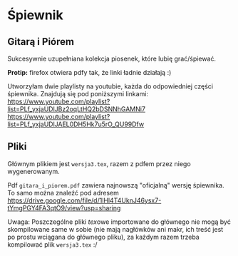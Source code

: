 # Śpiewnik 
## Gitarą i Piórem 

Sukcesywnie uzupełniana kolekcja piosenek, które lubię grać/śpiewać. 

**Protip:** firefox otwiera pdfy tak, że linki ładnie działają :)

Utworzyłam dwie playlisty na youtubie, każda do odpowiedniej części śpiewnika. Znajdują się pod poniższymi linkami:\
https://www.youtube.com/playlist?list=PLf_yxjaUDlJBz2oqLtHQ2bDSNNhGAMNi7 \
https://www.youtube.com/playlist?list=PLf_yxjaUDlJAEL0DH5Hk7u5rO_QU99Dfw

## Pliki
Głównym plikiem jest `wersja3.tex`, razem z pdfem przez niego wygenerowanym.

Pdf `gitara_i_piorem.pdf` zawiera najnowszą "oficjalną" wersję śpiewnika. To samo można znaleźć pod adresem 
https://drive.google.com/file/d/1lHl4T4UknJ46ysx7-tYmgPGY4FA3qtO9/view?usp=sharing

Uwaga: Poszczególne pliki *tex*owe importowane do głównego nie mogą być skompilowane same w sobie (nie mają nagłówków ani makr, ich treść jest po prostu wciągana do głównego pliku), za każdym razem trzeba kompilować plik `wersja3.tex` :/

